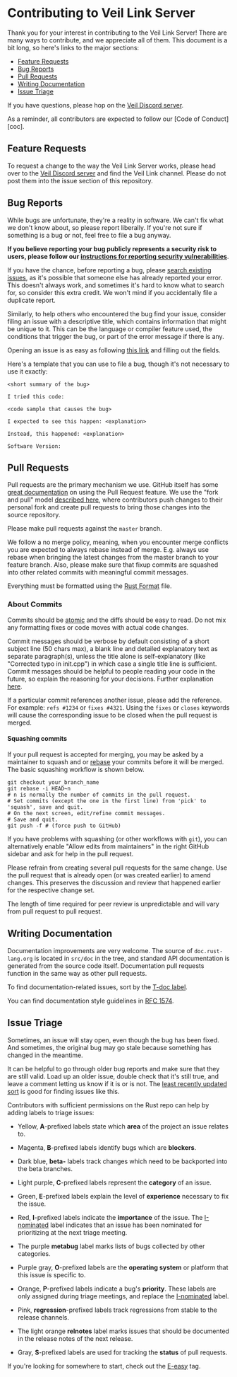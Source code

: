 <!-- Based on https://raw.githubusercontent.com/rust-lang/rust/master/CONTRIBUTING.md -->
# Contributing to Veil Link Server
[contributing-to-link]: #contributing-to-link

Thank you for your interest in contributing to the Veil Link Server! There are many ways to 
contribute, and we appreciate all of them. This document is a bit long, so here's 
links to the major sections:

* [Feature Requests](#feature-requests)
* [Bug Reports](#bug-reports)
* [Pull Requests](#pull-requests)
* [Writing Documentation](#writing-documentation)
* [Issue Triage](#issue-triage)

If you have questions, please hop on the [Veil Discord server][veil-discord].

As a reminder, all contributors are expected to follow our [Code of Conduct][coc].

[veil-discord]: https://discord.veil-project.com/
<!-- [coc]: NOTE: need link to COC -->

## Feature Requests
[feature-requests]: #feature-requests

To request a change to the way the Veil Link Server works, please head over 
to the [Veil Discord server][veil-discord] and find the Veil Link channel. Please do not post them 
into the issue section of this repository.

## Bug Reports
[bug-reports]: #bug-reports

While bugs are unfortunate, they're a reality in software. We can't fix what we 
don't know about, so please report liberally. If you're not sure if something 
is a bug or not, feel free to file a bug anyway.

**If you believe reporting your bug publicly represents a security risk to users, 
please follow our [instructions for reporting security vulnerabilities](https://github.com/i/need/destination)**.

If you have the chance, before reporting a bug, please [search existing 
issues](https://github.com/i/need/destination), 
as it's possible that someone else has already reported your error. This doesn't 
always work, and sometimes it's hard to know what to search for, so consider this 
extra credit. We won't mind if you accidentally file a duplicate report.

Similarly, to help others who encountered the bug find your issue, consider filing 
an issue with a descriptive title, which contains information that might be unique 
to it. This can be the language or compiler feature used, the conditions that trigger the bug, 
or part of the error message if there is any.

Opening an issue is as easy as following [this link](https://github.com/i/need/destination) 
and filling out the fields.

Here's a template that you can use to file a bug, though it's not necessary to 
use it exactly:

    <short summary of the bug>

    I tried this code:

    <code sample that causes the bug>

    I expected to see this happen: <explanation>

    Instead, this happened: <explanation>

    Software Version:


## Pull Requests
[pull-requests]: #pull-requests

Pull requests are the primary mechanism we use. GitHub itself 
has some [great documentation][about-pull-requests] on using the Pull Request feature. 
We use the "fork and pull" model [described here][development-models], where 
contributors push changes to their personal fork and create pull requests to 
bring those changes into the source repository.

[about-pull-requests]: https://help.github.com/articles/about-pull-requests/
[development-models]: https://help.github.com/articles/about-collaborative-development-models/

Please make pull requests against the `master` branch.

We follow a no merge policy, meaning, when you encounter merge conflicts you are 
expected to always rebase instead of merge.
E.g. always use rebase when bringing the latest changes from the master branch to 
your feature branch. Also, please make sure that fixup commits are squashed into 
other related commits with meaningful commit messages.

Everything must be formatted using the [Rust Format][rustfmt] file.

### About Commits
Commits should be [atomic](https://en.wikipedia.org/wiki/Atomic_commit#Atomic_commit_convention) 
and the diffs should be easy to read. Do not mix any formatting fixes or code 
moves with actual code changes.

Commit messages should be verbose by default consisting of a short subject line 
(50 chars max), a blank line and detailed explanatory text as separate paragraph(s), 
unless the title alone is self-explanatory (like "Corrected typo in init.cpp") in 
which case a single title line is sufficient. Commit messages should be helpful to 
people reading your code in the future, so explain the reasoning for your decisions. 
Further explanation [here](http://chris.beams.io/posts/git-commit/).

If a particular commit references another issue, please add the reference. For 
example: `refs #1234` or `fixes #4321`. Using the `fixes` or `closes` keywords 
will cause the corresponding issue to be closed when the pull request is merged.

#### Squashing commits
If your pull request is accepted for merging, you may be asked by a maintainer 
to squash and or [rebase](https://git-scm.com/docs/git-rebase) your commits 
before it will be merged. The basic squashing workflow is shown below.

    git checkout your_branch_name
    git rebase -i HEAD~n
    # n is normally the number of commits in the pull request.
    # Set commits (except the one in the first line) from 'pick' to 'squash', save and quit.
    # On the next screen, edit/refine commit messages.
    # Save and quit.
    git push -f # (force push to GitHub)

If you have problems with squashing (or other workflows with `git`), you can 
alternatively enable "Allow edits from maintainers" in the right GitHub 
sidebar and ask for help in the pull request.

Please refrain from creating several pull requests for the same change. 
Use the pull request that is already open (or was created earlier) to amend 
changes. This preserves the discussion and review that happened earlier for 
the respective change set.

The length of time required for peer review is unpredictable and will vary from 
pull request to pull request.

[rustfmt]: https://github.com/i/need/destination/rustfmt.toml

## Writing Documentation
[writing-documentation]: #writing-documentation

Documentation improvements are very welcome. The source of `doc.rust-lang.org` 
is located in `src/doc` in the tree, and standard API documentation is generated 
from the source code itself. Documentation pull requests function in the same way 
as other pull requests.

To find documentation-related issues, sort by the [T-doc label][tdoc].

[tdoc]: https://github.com/i/need/place/issues?q=is%3Aopen%20is%3Aissue%20label%3AT-doc

You can find documentation style guidelines in [RFC 1574][rfc1574].

[rfc1574]: https://github.com/rust-lang/rfcs/blob/master/text/1574-more-api-documentation-conventions.md#appendix-a-full-conventions-text

## Issue Triage
[issue-triage]: #issue-triage

Sometimes, an issue will stay open, even though the bug has been fixed. And 
sometimes, the original bug may go stale because something has changed in the 
meantime.

It can be helpful to go through older bug reports and make sure that they are 
still valid. Load up an older issue, double check that it's still true, and 
leave a comment letting us know if it is or is not. The [least recently 
updated sort][lru] is good for finding issues like this.

Contributors with sufficient permissions on the Rust repo can help by adding 
labels to triage issues:

* Yellow, **A**-prefixed labels state which **area** of the project an issue
  relates to.

* Magenta, **B**-prefixed labels identify bugs which are **blockers**.

* Dark blue, **beta-** labels track changes which need to be backported into
  the beta branches.

* Light purple, **C**-prefixed labels represent the **category** of an issue.

* Green, **E**-prefixed labels explain the level of **experience** necessary
  to fix the issue.

* Red, **I**-prefixed labels indicate the **importance** of the issue. The
  [I-nominated][inom] label indicates that an issue has been nominated for
  prioritizing at the next triage meeting.

* The purple **metabug** label marks lists of bugs collected by other
  categories.

* Purple gray, **O**-prefixed labels are the **operating system** or platform
  that this issue is specific to.

* Orange, **P**-prefixed labels indicate a bug's **priority**. These labels
  are only assigned during triage meetings, and replace the [I-nominated][inom]
  label.

* Pink, **regression**-prefixed labels track regressions from stable to the
  release channels.

* The light orange **relnotes** label marks issues that should be documented in
  the release notes of the next release.

* Gray, **S**-prefixed labels are used for tracking the **status** of pull
  requests.

If you're looking for somewhere to start, check out the [E-easy][eeasy] tag.

[inom]: https://github.com/i/need/place/issues?q=is%3Aopen+is%3Aissue+label%3AI-nominated
[eeasy]: https://github.com/i/need/place/issues?q=is%3Aopen+is%3Aissue+label%3AE-easy
[lru]: https://github.com/i/need/place/issues?q=is%3Aissue+is%3Aopen+sort%3Aupdated-asc
